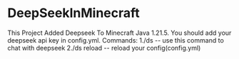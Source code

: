 # DeepSeekInMinecraft
This Project Added Deepseek To Minecraft Java 1.21.5.
You should add your deepseek api key in config.yml.
Commands:
1./ds -- use this command to chat with deepseek
2./ds reload -- reload your config(config.yml)
